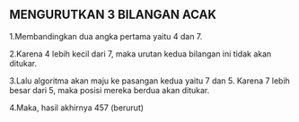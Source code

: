 ## MENGURUTKAN 3 BILANGAN ACAK 
1.Membandingkan dua angka pertama yaitu 4 dan 7.

2.Karena 4 lebih kecil dari 7, maka urutan kedua bilangan ini tidak akan ditukar.

3.Lalu algoritma akan maju ke pasangan kedua yaitu 7 dan 5. Karena 7 lebih besar dari 5, maka posisi mereka berdua akan ditukar.

4.Maka, hasil akhirnya 457 (berurut)

